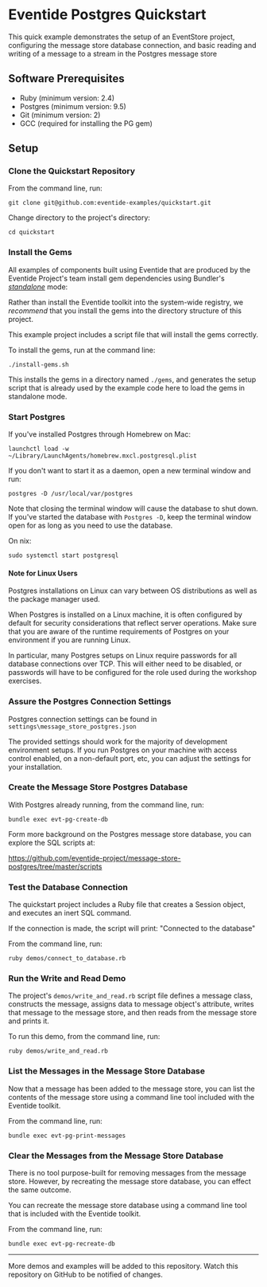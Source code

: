 # Eventide Postgres Quickstart

This quick example demonstrates the setup of an EventStore project, configuring the message store database connection, and basic reading and writing of a message to a stream in the Postgres message store

## Software Prerequisites

- Ruby (minimum version: 2.4)
- Postgres (minimum version: 9.5)
- Git (minimum version: 2)
- GCC (required for installing the PG gem)

## Setup

### Clone the Quickstart Repository

From the command line, run:

```
git clone git@github.com:eventide-examples/quickstart.git
```

Change directory to the project's directory:

```
cd quickstart
```

### Install the Gems

All examples of components built using Eventide that are produced by the Eventide Project's team install gem dependencies using Bundler's _[standalone](http://bundler.io/man/bundle-install.1.html)_ mode:

Rather than install the Eventide toolkit into the system-wide registry, we _recommend_ that you install the gems into the directory structure of this project.

This example project includes a script file that will install the gems correctly.

To install the gems, run at the command line:

```
./install-gems.sh
```

This installs the gems in a directory named `./gems`, and generates the setup script that is already used by the example code here to load the gems in standalone mode.

### Start Postgres

If you've installed Postgres through Homebrew on Mac:

```
launchctl load -w ~/Library/LaunchAgents/homebrew.mxcl.postgresql.plist
```

If you don't want to start it as a daemon, open a new terminal window and run:

```
postgres -D /usr/local/var/postgres
```

Note that closing the terminal window will cause the database to shut down. If you've started the database with `Postgres -D`, keep the terminal window open for as long as you need to use the database.

On nix:

```
sudo systemctl start postgresql
```

#### Note for Linux Users

Postgres installations on Linux can vary between OS distributions as well as the package manager used.

When Postgres is installed on a Linux machine, it is often configured by default for security considerations that reflect server operations. Make sure that you are aware of the runtime requirements of Postgres on your environment if you are running Linux.

In particular, many Postgres setups on Linux require passwords for all database connections over TCP. This will either need to be disabled, or passwords will have to be configured for the role used during the workshop exercises.

### Assure the Postgres Connection Settings

Postgres connection settings can be found in `settings\message_store_postgres.json`

The provided settings should work for the majority of development environment setups. If you run Postgres on your machine with access control enabled, on a non-default port, etc, you can adjust the settings for your installation.

### Create the Message Store Postgres Database

With Postgres already running, from the command line, run:

```
bundle exec evt-pg-create-db
```

Form more background on the Postgres message store database, you can explore the SQL scripts at:

https://github.com/eventide-project/message-store-postgres/tree/master/scripts

### Test the Database Connection

The quickstart project includes a Ruby file that creates a Session object, and executes an inert SQL command.

If the connection is made, the script will print: "Connected to the database"

From the command line, run:

```
ruby demos/connect_to_database.rb
```

### Run the Write and Read Demo

The project's `demos/write_and_read.rb` script file defines a message class, constructs the message, assigns data to message object's attribute, writes that message to the message store, and then reads from the message store and prints it.

To run this demo, from the command line, run:

```
ruby demos/write_and_read.rb
```

### List the Messages in the Message Store Database

Now that a message has been added to the message store, you can list the contents of the message store using a command line tool included with the Eventide toolkit.

From the command line, run:

```
bundle exec evt-pg-print-messages
```

### Clear the Messages from the Message Store Database

There is no tool purpose-built for removing messages from the message store. However, by recreating the message store database, you can effect the same outcome.

You can recreate the message store database using a command line tool that is  included with the Eventide toolkit.

From the command line, run:

```
bundle exec evt-pg-recreate-db
```
- - -

More demos and examples will be added to this repository. Watch this repository on GitHub to be notified of changes.
